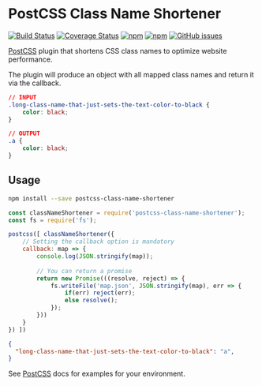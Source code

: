 # PostCSS Class Name Shortener
[![Build Status](https://img.shields.io/travis/com/mbrandau/postcss-class-name-shortener/master.svg)](https://travis-ci.com/mbrandau/postcss-class-name-shortener) [![Coverage Status](https://img.shields.io/coveralls/github/mbrandau/postcss-class-name-shortener.svg)](https://coveralls.io/github/mbrandau/postcss-class-name-shortener?branch=master) [![npm](https://img.shields.io/npm/v/postcss-class-name-shortener.svg)](https://www.npmjs.com/package/postcss-class-name-shortener) [![npm](https://img.shields.io/npm/dt/postcss-class-name-shortener.svg)](https://www.npmjs.com/package/postcss-class-name-shortener) [![GitHub issues](https://img.shields.io/github/issues/mbrandau/postcss-class-name-shortener.svg)](https://github.com/mbrandau/postcss-class-name-shortener/issues)

[PostCSS] plugin that shortens CSS class names to optimize website performance.

The plugin will produce an object with all mapped class names and return it via the callback.

[PostCSS]: https://github.com/postcss/postcss

```css
// INPUT
.long-class-name-that-just-sets-the-text-color-to-black {
    color: black;
}
```

```css
// OUTPUT
.a {
    color: black;
}
```

## Usage

```bash
npm install --save postcss-class-name-shortener
```

```js
const classNameShortener = require('postcss-class-name-shortener');
const fs = require('fs');

postcss([ classNameShortener({
    // Setting the callback option is mandatory
    callback: map => {
        console.log(JSON.stringify(map));
        
        // You can return a promise
        return new Promise(((resolve, reject) => {
            fs.writeFile('map.json', JSON.stringify(map), err => {
                if(err) reject(err);
                else resolve();
            });
        }))
    }
}) ])
```
```json
{
  "long-class-name-that-just-sets-the-text-color-to-black": "a",
}
```

See [PostCSS] docs for examples for your environment.
